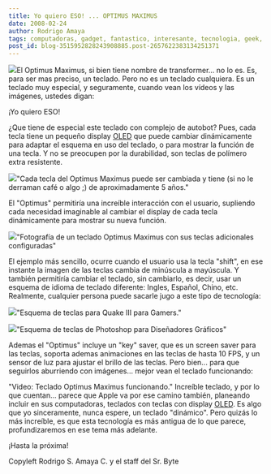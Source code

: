 ```yaml
---
title: Yo quiero ESO! ... OPTIMUS MAXIMUS
date: 2008-02-24
author: Rodrigo Amaya
tags: computadoras, gadget, fantastico, interesante, tecnologia, geek, apple
post_id: blog-3515952828243908885.post-2657622383134251371
---
```


[![](http://bp3.blogger.com/_ayvorITawE4/R8G3A7TZHkI/AAAAAAAAAkk/WPQWqofPD3Y/s200/Transformers+Autobot+Shield.jpg)](http://bp3.blogger.com/_ayvorITawE4/R8G3A7TZHkI/AAAAAAAAAkk/WPQWqofPD3Y/s1600-h/Transformers+Autobot+Shield.jpg)El Optimus Maximus, si bien tiene nombre de transformer... no lo es. Es, para ser mas preciso, un teclado. Pero no es un teclado cualquiera. Es un teclado muy especial, y seguramente, cuando vean los vídeos y las imágenes, ustedes digan:

¡Yo quiero ESO!

¿Que tiene de especial este teclado con complejo de autobot? Pues, cada tecla tiene un pequeño display [OLED](http://es.wikipedia.org/wiki/OLED) que puede cambiar dinámicamente para adaptar el esquema en uso del teclado, o para mostrar la función de una tecla. Y no se preocupen por la durabilidad, son teclas de polímero extra resistente.

[![](http://bp1.blogger.com/_ayvorITawE4/R8G11bTZHjI/AAAAAAAAAkc/QEZTXFtU6Cs/s320/optimus-maximus-hands-on-29.jpg)](http://bp1.blogger.com/_ayvorITawE4/R8G11bTZHjI/AAAAAAAAAkc/QEZTXFtU6Cs/s1600-h/optimus-maximus-hands-on-29.jpg)"Cada tecla del Optimus Maximus puede ser cambiada y tiene (si no le derraman café o algo ;) de aproximadamente 5 años."

El "Optimus" permitiría una increíble interacción con el usuario, supliendo cada necesidad imaginable al cambiar el display de cada tecla dinámicamente para mostrar su nueva función.

[![](http://bp1.blogger.com/_ayvorITawE4/R8GzpbTZHiI/AAAAAAAAAkU/TBN-ROodplM/s320/optimus-maximus-hands-on-top.jpg)](http://bp1.blogger.com/_ayvorITawE4/R8GzpbTZHiI/AAAAAAAAAkU/TBN-ROodplM/s1600-h/optimus-maximus-hands-on-top.jpg)"Fotografía de un teclado Optimus Maximus con sus teclas adicionales configuradas"

El ejemplo más sencillo, ocurre cuando el usuario usa la tecla "shift", en ese instante la imagen de las teclas cambia de minúscula a mayúscula. Y también permitiría cambiar el teclado, sin cambiarlo, es decir, usar un esquema de idioma de teclado diferente: Ingles, Español, Chino, etc. Realmente, cualquier persona puede sacarle jugo a este tipo de tecnología:

[![](http://bp1.blogger.com/_ayvorITawE4/R8GzibTZHhI/AAAAAAAAAkM/WQ0Hi7IEzMs/s320/Optimus_Keyboard_Quake_III_layout.jpg)](http://bp1.blogger.com/_ayvorITawE4/R8GzibTZHhI/AAAAAAAAAkM/WQ0Hi7IEzMs/s1600-h/Optimus_Keyboard_Quake_III_layout.jpg)"Esquema de teclas para Quake III para Gamers."

[![](http://bp1.blogger.com/_ayvorITawE4/R8GzdbTZHgI/AAAAAAAAAkE/fRZr1JFcQ7A/s320/Optimus_Keyboard_Photoshop_layout.jpg)](http://bp1.blogger.com/_ayvorITawE4/R8GzdbTZHgI/AAAAAAAAAkE/fRZr1JFcQ7A/s1600-h/Optimus_Keyboard_Photoshop_layout.jpg)"Esquema de teclas de Photoshop para Diseñadores Gráficos"

Ademas el "Optimus" incluye un "key" saver, que es un screen saver para las teclas, soporta ademas animaciones en las teclas de hasta 10 FPS, y un sensor de luz para ajustar el brillo de las teclas. Pero bien... para que seguirlos aburriendo con imágenes... mejor vean el teclado funcionando:

"Video: Teclado Optimus Maximus funcionando." Increíble teclado, y por lo que cuentan... parece que Apple va por ese camino también, planeando incluir en sus computadoras, teclados con teclas con display [OLED](http://es.wikipedia.org/wiki/OLED). Es algo que yo sinceramente, nunca espere, un teclado "dinámico". Pero quizás lo más increíble, es que esta tecnología es más antigua de lo que parece, profundizaremos en ese tema más adelante.

¡Hasta la próxima!

Copyleft Rodrigo S. Amaya C. y el staff del Sr. Byte